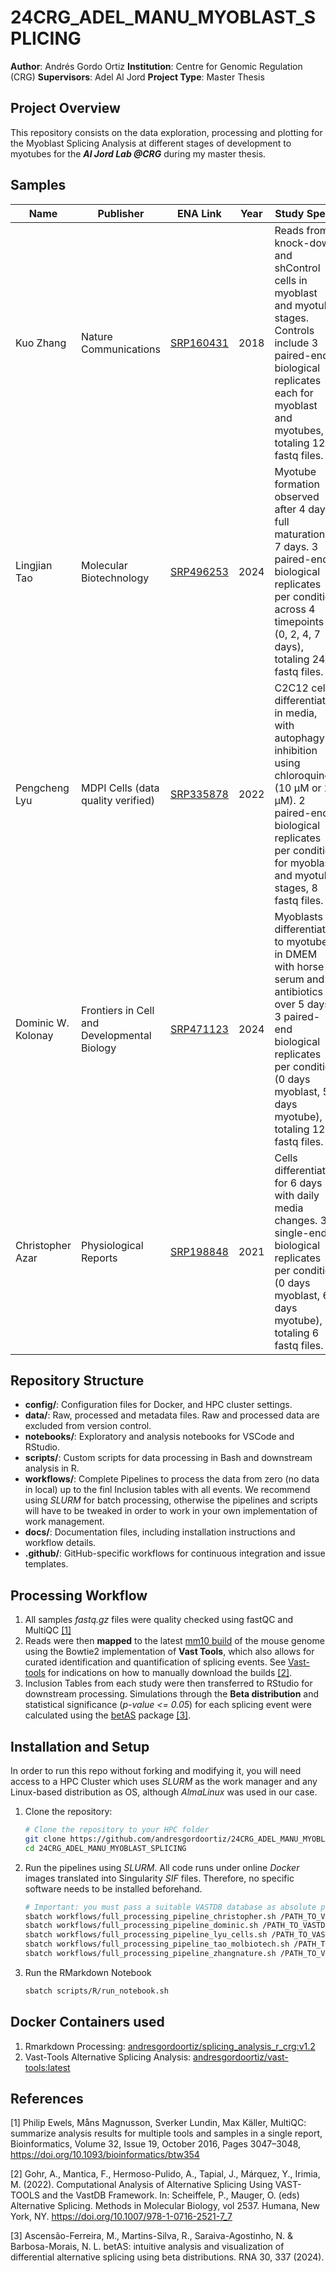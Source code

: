 # 24CRG_ADEL_MANU_MYOBLAST_SPLICING
**Author**: Andrés Gordo Ortiz
**Institution**: Centre for Genomic Regulation (CRG)
**Supervisors**: Adel Al Jord
**Project Type**: Master Thesis

## Project Overview

This repository consists on the data exploration, processing and plotting for the Myoblast Splicing Analysis at different stages of development to myotubes  for the ***Al Jord Lab @CRG*** during my master thesis.

## Samples

| Name              | Publisher                             | ENA Link  | Year | Study Specs                                                                                                                                                                                           | Details                                                 |
|-------------------|---------------------------------------|-----------|------|-------------------------------------------------------------------------------------------------------------------------------------------------------------------------------------------------------|---------------------------------------------------------|
| Kuo Zhang         | Nature Communications                 | [SRP160431](https://www.ebi.ac.uk/ena/browser/view/SRP160431) | 2018 | Reads from knock-down and shControl cells in myoblast and myotube stages. Controls include 3 paired-end biological replicates each for myoblast and myotubes, totaling 12 fastq files.                | ~30M per biosample                                      |
| Lingjian Tao      | Molecular Biotechnology               | [SRP496253](https://www.ebi.ac.uk/ena/browser/view/SRP496253) | 2024 | Myotube formation observed after 4 days, full maturation at 7 days. 3 paired-end biological replicates per condition across 4 timepoints (0, 2, 4, 7 days), totaling 24 fastq files.                  | ~44M per biosample                                      |
| Pengcheng Lyu     | MDPI Cells (data quality verified)    | [SRP335878](https://www.ebi.ac.uk/ena/browser/view/SRP335878) | 2022 | C2C12 cells differentiated in media, with autophagy inhibition using chloroquine (10 µM or 20 µM). 2 paired-end biological replicates per condition for myoblast and myotube stages, 8 fastq files.   | ~45M per biosample                                      |
| Dominic W. Kolonay | Frontiers in Cell and Developmental Biology | [SRP471123](https://www.ebi.ac.uk/ena/browser/view/SRP471123) | 2024 | Myoblasts differentiated to myotubes in DMEM with horse serum and antibiotics over 5 days. 3 paired-end biological replicates per condition (0 days myoblast, 5 days myotube), totaling 12 fastq files. | ~90M per biosample in myotubes, ~140M per biosample in myoblasts |
| Christopher Azar  | Physiological Reports                 | [SRP198848](https://www.ebi.ac.uk/ena/browser/view/SRP198848) | 2021 | Cells differentiated for 6 days with daily media changes. 3 single-end biological replicates per condition (0 days myoblast, 6 days myotube), totaling 6 fastq files.                                 | ~30M per biosample


## Repository Structure

- **config/**: Configuration files for Docker, and HPC cluster settings.
- **data/**: Raw, processed and metadata files. Raw and processed data are excluded from version control.
- **notebooks/**: Exploratory and analysis notebooks for VSCode and RStudio.
- **scripts/**: Custom scripts for data processing in Bash and downstream analysis in R.
- **workflows/**: Complete Pipelines to process the data from zero (no data in local) up to the finl Inclusion tables with all events. We recommend using *SLURM* for batch processing, otherwise the pipelines and scripts will have to be tweaked in order to work in your own implementation of work management.
- **docs/**: Documentation files, including installation instructions and workflow details.
- **.github/**: GitHub-specific workflows for continuous integration and issue templates.

## Processing Workflow

1. All samples *fastq.gz* files were quality checked using fastQC and MultiQC [[1]](#1)
2. Reads were then **mapped** to the latest [mm10 build](https://vastdb.crg.eu/libs/vastdb.mm2.23.06.20.tar.gz) of the mouse genome using the Bowtie2 implementation of **Vast Tools**, which also allows for curated identification and quantification of splicing events. See [Vast-tools](https://github.com/vastgroup/vast-tools) for indications on how to manually download the builds [[2]](#2).
3. Inclusion Tables from each study were then transferred to RStudio for downstream processing. Simulations through the **Beta distribution** and statistical significance (*p-value <= 0.05*) for each splicing event were calculated using the [betAS](https://github.com/DiseaseTranscriptomicsLab/betAS/) package [[3]](#3).

## Installation and Setup
In order to run this repo without forking and modifying it, you will need access to a HPC Cluster which uses *SLURM* as the work manager and any Linux-based distribution as OS, although *AlmaLinux* was used in our case.

1. Clone the repository:
   ```bash
   # Clone the repository to your HPC folder
   git clone https://github.com/andresgordoortiz/24CRG_ADEL_MANU_MYOBLAST_SPLICING.git
   cd 24CRG_ADEL_MANU_MYOBLAST_SPLICING
   ```

2. Run the pipelines using *SLURM*. All code runs under online *Docker* images translated into Singularity *SIF* files. Therefore, no specific software needs to be installed beforehand.
   ```bash
   # Important: you must pass a suitable VASTDB database as absolute path to run the pipelines
   sbatch workflows/full_processing_pipeline_christopher.sh /PATH_TO_VASTDB
   sbatch workflows/full_processing_pipeline_dominic.sh /PATH_TO_VASTDB
   sbatch workflows/full_processing_pipeline_lyu_cells.sh /PATH_TO_VASTDB
   sbatch workflows/full_processing_pipeline_tao_molbiotech.sh /PATH_TO_VASTDB
   sbatch workflows/full_processing_pipeline_zhangnature.sh /PATH_TO_VASTDB
   ```

3. Run the RMarkdown Notebook
   ```bash
   sbatch scripts/R/run_notebook.sh

## Docker Containers used
1. Rmarkdown Processing: [andresgordoortiz/splicing_analysis_r_crg:v1.2](https://hub.docker.com/layers/andresgordoortiz/splicing_analysis_r_crg/v1.2/images/sha256-67fd933eb88fbb9e3fe099c18eef9926bcaf916f92ff0f1fd5f9e876f78fd726?context=repo)
2. Vast-Tools Alternative Splicing Analysis: [andresgordoortiz/vast-tools:latest](https://hub.docker.com/layers/andresgordoortiz/vast-tools/latest/images/sha256-e760bb36d7383ad9d9447035d09d1b282f52e8d44acf6a14ffc23ffcc3d7d383?context=repo)

## References
<a id="1">[1]</a>
Philip Ewels, Måns Magnusson, Sverker Lundin, Max Käller, MultiQC: summarize analysis results for multiple tools and samples in a single report, Bioinformatics, Volume 32, Issue 19, October 2016, Pages 3047–3048, https://doi.org/10.1093/bioinformatics/btw354

<a id="2">[2]</a>
Gohr, A., Mantica, F., Hermoso-Pulido, A., Tapial, J., Márquez, Y., Irimia, M. (2022). Computational Analysis of Alternative Splicing Using VAST-TOOLS and the VastDB Framework. In: Scheiffele, P., Mauger, O. (eds) Alternative Splicing. Methods in Molecular Biology, vol 2537. Humana, New York, NY. https://doi.org/10.1007/978-1-0716-2521-7_7

<a id="3">[3]</a>
Ascensão-Ferreira, M., Martins-Silva, R., Saraiva-Agostinho, N. & Barbosa-Morais, N. L. betAS: intuitive analysis and visualization of differential alternative splicing using beta distributions. RNA 30, 337 (2024).


